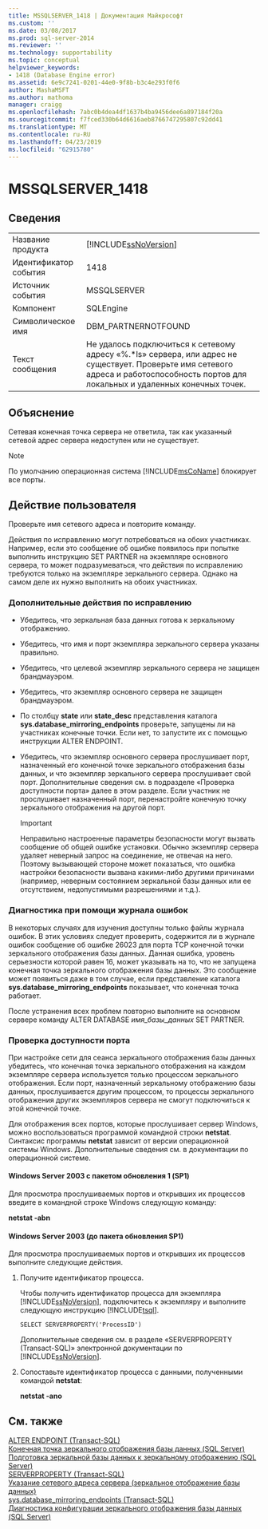 ```yaml
---
title: MSSQLSERVER_1418 | Документация Майкрософт
ms.custom: ''
ms.date: 03/08/2017
ms.prod: sql-server-2014
ms.reviewer: ''
ms.technology: supportability
ms.topic: conceptual
helpviewer_keywords:
- 1418 (Database Engine error)
ms.assetid: 6e9c7241-0201-44e0-9f8b-b3c4e293f0f6
author: MashaMSFT
ms.author: mathoma
manager: craigg
ms.openlocfilehash: 7abc0b4dea4df1637b4ba9456dee6a897184f20a
ms.sourcegitcommit: f7fced330b64d6616aeb8766747295807c92dd41
ms.translationtype: MT
ms.contentlocale: ru-RU
ms.lasthandoff: 04/23/2019
ms.locfileid: "62915780"
---
```

# <a name="mssqlserver1418"></a>MSSQLSERVER_1418
    
## <a name="details"></a>Сведения  
  
|||  
|-|-|  
|Название продукта|[!INCLUDE[ssNoVersion](../../includes/ssnoversion-md.md)]|  
|Идентификатор события|1418|  
|Источник события|MSSQLSERVER|  
|Компонент|SQLEngine|  
|Символическое имя|DBM_PARTNERNOTFOUND|  
|Текст сообщения|Не удалось подключиться к сетевому адресу «%.*ls» сервера, или адрес не существует. Проверьте имя сетевого адреса и работоспособность портов для локальных и удаленных конечных точек.|  
  
## <a name="explanation"></a>Объяснение  
 Сетевая конечная точка сервера не ответила, так как указанный сетевой адрес сервера недоступен или не существует.  
  
> [!NOTE]  
>  По умолчанию операционная система [!INCLUDE[msCoName](../../includes/msconame-md.md)] блокирует все порты.  
  
## <a name="user-action"></a>Действие пользователя  
 Проверьте имя сетевого адреса и повторите команду.  
  
 Действия по исправлению могут потребоваться на обоих участниках. Например, если это сообщение об ошибке появилось при попытке выполнить инструкцию SET PARTNER на экземпляре основного сервера, то может подразумеваться, что действия по исправлению требуются только на экземпляре зеркального сервера. Однако на самом деле их нужно выполнить на обоих участниках.  
  
### <a name="additional-corrective-actions"></a>Дополнительные действия по исправлению  
  
-   Убедитесь, что зеркальная база данных готова к зеркальному отображению.  
  
-   Убедитесь, что имя и порт экземпляра зеркального сервера указаны правильно.  
  
-   Убедитесь, что целевой экземпляр зеркального сервера не защищен брандмауэром.  
  
-   Убедитесь, что экземпляр основного сервера не защищен брандмауэром.  
  
-   По столбцу **state** или **state_desc** представления каталога **sys.database_mirroring_endpoints** проверьте, запущены ли на участниках конечные точки. Если нет, то запустите их с помощью инструкции ALTER ENDPOINT.  
  
-   Убедитесь, что экземпляр основного сервера прослушивает порт, назначенный его конечной точке зеркального отображения базы данных, и что экземпляр зеркального сервера прослушивает свой порт. Дополнительные сведения см. в подразделе «Проверка доступности порта» далее в этом разделе. Если участник не прослушивает назначенный порт, перенастройте конечную точку зеркального отображения на другой порт.  
  
    > [!IMPORTANT]  
    >  Неправильно настроенные параметры безопасности могут вызвать сообщение об общей ошибке установки. Обычно экземпляр сервера удаляет неверный запрос на соединение, не отвечая на него. Поэтому вызывающей стороне может показаться, что ошибка настройки безопасности вызвана какими-либо другими причинами (например, неверным состоянием зеркальной базы данных или ее отсутствием, недопустимыми разрешениями и т.д.).  
  
### <a name="using-the-error-log-file-for-diagnosis"></a>Диагностика при помощи журнала ошибок  
 В некоторых случаях для изучения доступны только файлы журнала ошибок. В этих условиях следует проверить, содержится ли в журнале ошибок сообщение об ошибке 26023 для порта TCP конечной точки зеркального отображения базы данных. Данная ошибка, уровень серьезности которой равен 16, может указывать на то, что не запущена конечная точка зеркального отображения базы данных. Это сообщение может появиться даже в том случае, если представление каталога **sys.database_mirroring_endpoints** показывает, что конечная точка работает.  
  
 После устранения всех проблем повторно выполните на основном сервере команду ALTER DATABASE *имя_базы_данных* SET PARTNER.  
  
### <a name="verifying-port-availability"></a>Проверка доступности порта  
 При настройке сети для сеанса зеркального отображения базы данных убедитесь, что конечная точка зеркального отображения на каждом экземпляре сервера используется только процессом зеркального отображения. Если порт, назначенный зеркальному отображению базы данных, прослушивается другим процессом, то процессы зеркального отображения других экземпляров сервера не смогут подключиться к этой конечной точке.  
  
 Для отображения всех портов, которые прослушивает сервер Windows, можно воспользоваться программой командной строки **netstat**. Синтаксис программы **netstat** зависит от версии операционной системы Windows. Дополнительные сведения см. в документации по операционной системе.  
  
#### <a name="windows-server-2003-service-pack-1-sp1"></a>Windows Server 2003 с пакетом обновления 1 (SP1)  
 Для просмотра прослушиваемых портов и открывших их процессов введите в командной строке Windows следующую команду:  
  
 **netstat -abn**  
  
#### <a name="windows-server-2003-pre-sp1"></a>Windows Server 2003 (до пакета обновления SP1)  
 Для просмотра прослушиваемых портов и открывших их процессов выполните следующие действия.  
  
1.  Получите идентификатор процесса.  
  
     Чтобы получить идентификатор процесса для экземпляра [!INCLUDE[ssNoVersion](../../includes/ssnoversion-md.md)], подключитесь к экземпляру и выполните следующую инструкцию [!INCLUDE[tsql](../../includes/tsql-md.md)].  
  
    ```  
    SELECT SERVERPROPERTY('ProcessID')   
    ```  
  
     Дополнительные сведения см. в разделе «SERVERPROPERTY (Transact-SQL)» электронной документации по [!INCLUDE[ssNoVersion](../../includes/ssnoversion-md.md)].  
  
2.  Сопоставьте идентификатор процесса с данными, полученными командой **netstat**:  
  
     **netstat -ano**  
  
## <a name="see-also"></a>См. также  
 [ALTER ENDPOINT (Transact-SQL)](/sql/t-sql/statements/alter-endpoint-transact-sql)   
 [Конечная точка зеркального отображения базы данных (SQL Server)](../../database-engine/database-mirroring/the-database-mirroring-endpoint-sql-server.md)   
 [Подготовка зеркальной базы данных к зеркальному отображению (SQL Server)](../../database-engine/database-mirroring/prepare-a-mirror-database-for-mirroring-sql-server.md)   
 [SERVERPROPERTY (Transact-SQL)](/sql/t-sql/functions/serverproperty-transact-sql)   
 [Указание сетевого адреса сервера (зеркальное отображение базы данных)](../../database-engine/database-mirroring/specify-a-server-network-address-database-mirroring.md)   
 [sys.database_mirroring_endpoints (Transact-SQL)](/sql/relational-databases/system-catalog-views/sys-database-mirroring-endpoints-transact-sql)   
 [Диагностика конфигурации зеркального отображения базы данных (SQL Server)](../../database-engine/database-mirroring/troubleshoot-database-mirroring-configuration-sql-server.md)  
  
  

